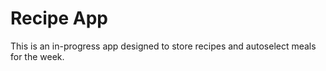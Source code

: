 # Recipe App

This is an in-progress app designed to store recipes and autoselect meals for the week.